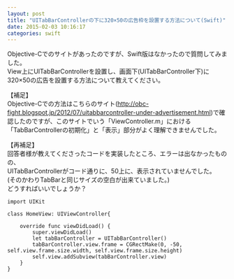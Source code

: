 ```yaml
---
layout: post
title: "UITabBarControllerの下に320×50の広告枠を設置する方法について(Swift)"
date: 2015-02-03 10:16:17
categories: swift
---
```

<p>Objective-Cでのサイトがあったのですが、Swift版はなかったので質問してみました。<br>
View上にUITabBarControllerを設置し、画面下(UITabBarController下)に320×50の広告を設置する方法について教えてください。</p>

<p>【補足】<br>
Objective-Cでの方法はこちらのサイト(<a href="http://obc-fight.blogspot.jp/2012/07/uitabbarcontroller-under-advertisement.html" rel="nofollow">http://obc-fight.blogspot.jp/2012/07/uitabbarcontroller-under-advertisement.html</a>)で確認したのですが、このサイトでいう「ViewController.m」における「TabBarControllerの初期化」と「表示」部分がよく理解できませんでした。</p>

<p>【再補足】<br>
回答者様が教えてくださったコードを実装したところ、エラーは出なかったものの、<br>
UITabBarControllerがコード通りに、50上に、表示されていませんでした。<br>
(そのかわりTabBarと同じサイズの空白が出来ていました。)<br>
どうすればいいでしょうか？</p>

<pre class="lang-js prettyprint-override"><code>import UIKit

class HomeView: UIViewController{

    override func viewDidLoad() {
        super.viewDidLoad()
        let tabBarController = UITabBarController()
        tabBarController.view.frame = CGRectMake(0, -50, self.view.frame.size.width, self.view.frame.size.height)
        self.view.addSubview(tabBarController.view)   
    }
}
</code></pre>


